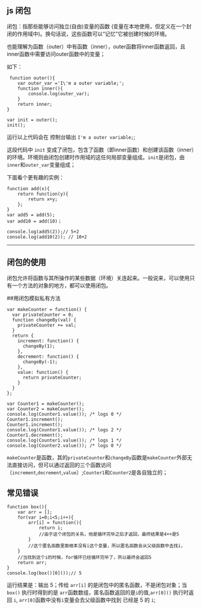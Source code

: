 ## js 闭包

闭包：指那些能够访问独立(自由)变量的函数 (变量在本地使用，但定义在一个封闭的作用域中)。换句话说，这些函数可以“记忆”它被创建时候的环境。 

也能理解为函数（outer）中有函数（inner），outer函数将inner函数返回，且inner函数中需要访问outer函数中的变量；

如下：

     function outer(){
		var outer_var ='I\'m a outer variable;';
		function inner(){
			console.log(outer_var);
		}
		return inner;
	}
	
	var init = outer();
	init();
     

运行以上代码会在 控制台输出 `I'm a outer variable;`;

这段代码中 `init` 变成了闭包，包含了函数（即inner函数）和创建该函数（inner）的环境。环境则由闭包创建时作用域的这任何局部变量组成。`init`是闭包，由`inner`和`outer_var`变量组成；

下面看个更有趣的实例：

    function add(x){
		return function(y){
			return x+y;
		};
	}
	var add5 = add(5);
	var add10 = add(10)；
	
	console.log(add5(2));// 5+2
	console.log(add10(2)); // 10+2

----------


## 闭包的使用

闭包允许将函数与其所操作的某些数据（环境）关连起来。一般说来，可以使用只有一个方法的对象的地方，都可以使用闭包。

##用闭包模拟私有方法


	var makeCounter = function() {
	  var privateCounter = 0;
	  function changeBy(val) {
	    privateCounter += val;
	  }
	  return {
	    increment: function() {
	      changeBy(1);
	    },
	    decrement: function() {
	      changeBy(-1);
	    },
	    value: function() {
	      return privateCounter;
	    }
	  }  
	};
	
	var Counter1 = makeCounter();
	var Counter2 = makeCounter();
	console.log(Counter1.value()); /* logs 0 */
	Counter1.increment();
	Counter1.increment();
	console.log(Counter1.value()); /* logs 2 */
	Counter1.decrement();
	console.log(Counter1.value()); /* logs 1 */
	console.log(Counter2.value()); /* logs 0 */

`makeCounter`是函数，其的`privateCounter`和`changeBy`函数是`makeCounter`外部无法直接访问，但可以通过返回的三个函数访问（`increment`,`decrement`,`value`）;`Counter1`和`Counter2`是各自独立的；

## 常见错误


	function box(){
	    var arr = [];
	    for(var i=0;i<5;i++){
	        arr[i] = function(){
	            return i;
				//由于这个闭包的关系，他是循环完毕之后才返回，最终结果是4++是5
	        }                                        
			//这个匿名函数里面根本没有i这个变量，所以匿名函数会从父级函数中去找i，
	    }                                            
		//当找到这个i的时候，for循环已经循环完毕了，所以最终会返回5
	    return arr;
	}
	console.log(box()[0]());// 5

运行结果是：输出 5；传给 `arr[i]` 的是闭包中的匿名函数，不是闭包对象；当 `box()` 执行时得到的是 `arr`函数数组，匿名函数返回的是`i`的值,`arr[0]()` 执行时返回 `i`, `arr[0]`函数中没有`i`变量会去父级函数中找到 已经是 5 的 `i`;
